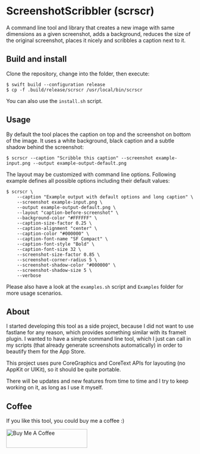 # ScreenshotScribbler (scrscr)

A command line tool and library that creates a new image with same dimensions as a given screenshot, adds a background, reduces the size of the original screenshot, places it nicely and scribbles a caption next to it.

## Build and install

Clone the repository, change into the folder, then execute:

```
$ swift build --configuration release
$ cp -f .build/release/scrscr /usr/local/bin/scrscr
```

You can also use the `install.sh` script.

## Usage

By default the tool places the caption on top and the screenshot on bottom of the image. It uses a white background, black caption and a subtle shadow behind the screenshot:

```
$ scrscr --caption "Scribble this caption" --screenshot example-input.png --output example-output-default.png
```

The layout may be customized with command line options. Following example defines all possible options including their default values:

```
$ scrscr \
    --caption "Example output with default options and long caption" \
    --screenshot example-input.png \
    --output example-output-default.png \
    --layout "caption-before-screenshot" \
    --background-color "#FFFFFF" \
    --caption-size-factor 0.25 \
    --caption-alignment "center" \
    --caption-color "#000000" \
    --caption-font-name "SF Compact" \
    --caption-font-style "Bold" \
    --caption-font-size 32 \
    --screenshot-size-factor 0.85 \
    --screenshot-corner-radius 5 \
    --screenshot-shadow-color "#000000" \
    --screenshot-shadow-size 5 \
    --verbose
```

Please also have a look at the `examples.sh` script and `Examples` folder for more usage scenarios.

## About

I started developing this tool as a side project, because I did not want to use fastlane for any reason, which provides something similar with its frameit plugin. I wanted to have a simple command line tool, which I just can call in my scripts (that already generate screenshots automatically) in order to beautify them for the App Store.

This project uses pure CoreGraphics and CoreText APIs for layouting (no AppKit or UIKit), so it should be quite portable.

There will be updates and new features from time to time and I try to keep working on it, as long as I use it myself.

## Coffee

If you like this tool, you could buy me a coffee :)

<a href="https://www.buymeacoffee.com/goeldner" target="_blank"><img src="https://cdn.buymeacoffee.com/buttons/default-orange.png" alt="Buy Me A Coffee" height="50" width="217"></a>
